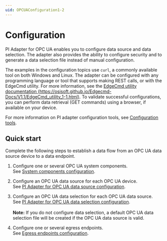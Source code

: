```yaml
---
uid: OPCUAConfiguration1-2
---
```


# Configuration

PI Adapter for OPC UA enables you to configure data source and data selection. The adapter also provides the ability to configure security and to generate a data selection file instead of manual configuration.

The examples in the configuration topics use `curl`, a commonly available tool on both Windows and Linux. The adapter can be configured with any programming language or tool that supports making REST calls, or with the EdgeCmd utility. For more information, see the [EdgeCmd utility documentation (https://osisoft.github.io/Edgecmd-Docs/V1.1/EdgeCmd_utility_1-1.html)](https://osisoft.github.io/Edgecmd-Docs/V1.1/EdgeCmd_utility_1-1.html). To validate successful configurations, you can perform data retrieval (GET commands) using a browser, if available on your device.

For more information on PI adapter configuration tools, see [Configuration tools](xref:ConfigurationTools1-3).

## Quick start

Complete the following steps to establish a data flow from an OPC UA data source device to a data endpoint.

1. Configure one or several OPC UA system components.<br>See [System components configuration](xref:SystemComponentsConfiguration1-3#add-a-system-component).

2. Configure an OPC UA data source for each OPC UA device.<br>See [PI Adapter for OPC UA data source configuration](xref:PIAdapterForOPCUADataSourceConfiguration1-2#configure-opc-ua-data-source).

3. Configure an OPC UA data selection for each OPC UA data source.<br>See [PI Adapter for OPC UA data selection configuration](xref:PIAdapterForOPCUADataSelectionConfiguration1-2#configure-opc-ua-data-selection).<br><br>**Note:** If you do not configure data selection, a default OPC UA data selection file will be created if the OPC UA data source is valid.

4. Configure one or several egress endpoints.<br>See [Egress endpoints configuration](xref:EgressEndpointsConfiguration1-3).
